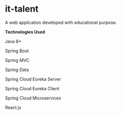 # it-talent
A web application developed with educational purpose.


**Technologies Used**

Java 8+

Spring Boot

Spring MVC

Spring Data

Spring Cloud Eureka Server

Spring Cloud Eureka Client

Spring Cloud Microservices

React.js

